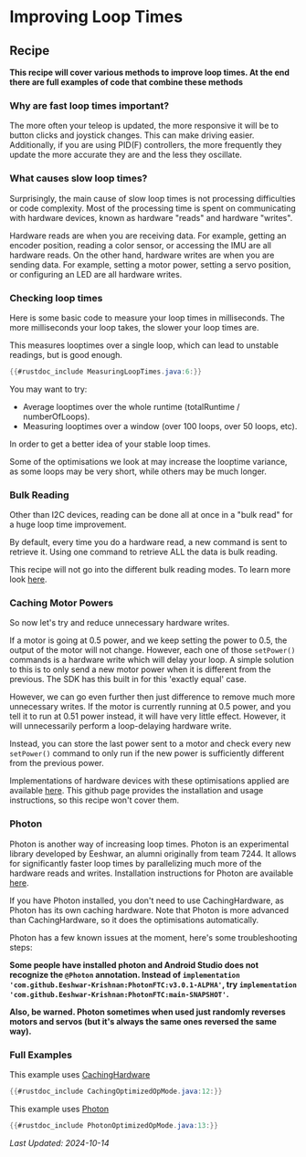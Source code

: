 # Improving Loop Times

## Recipe

**This recipe will cover various methods to improve loop times. At the end there are full examples of code that combine these methods**

### Why are fast loop times important?

The more often your teleop is updated, the more responsive it will be to button clicks and joystick changes.
This can make driving easier.
Additionally, if you are using PID(F) controllers, the more frequently they update the more accurate they are and the less they oscillate.

### What causes slow loop times?

Surprisingly, the main cause of slow loop times is not processing difficulties or code complexity.
Most of the processing time is spent on communicating with hardware devices, known as hardware "reads" and hardware "writes".

Hardware reads are when you are receiving data.
For example, getting an encoder position, reading a color sensor, or accessing the IMU are all hardware reads.
On the other hand, hardware writes are when you are sending data.
For example, setting a motor power, setting a servo position, or configuring an LED are all hardware writes.

### Checking loop times

Here is some basic code to measure your loop times in milliseconds.
The more milliseconds your loop takes, the slower your loop times are.

This measures looptimes over a single loop, which can lead to unstable readings,
but is good enough.

```java
{{#rustdoc_include MeasuringLoopTimes.java:6:}}
```

You may want to try:
- Average looptimes over the whole runtime (totalRuntime / numberOfLoops).
- Measuring looptimes over a window (over 100 loops, over 50 loops, etc).

In order to get a better idea of your stable loop times.

Some of the optimisations we look at may increase the looptime variance, as some
loops may be very short, while others may be much longer.

### Bulk Reading

Other than I2C devices, reading can be done all at once in a "bulk read" for a huge loop time improvement.

By default, every time you do a hardware read, a new command is sent to retrieve it.
Using one command to retrieve ALL the data is bulk reading.

This recipe will not go into the different bulk reading modes. To learn more look [here](https://gm0.org/en/latest/docs/software/tutorials/bulk-reads.html).

### Caching Motor Powers

So now let's try and reduce unnecessary hardware writes.

If a motor is going at 0.5 power, and we keep setting the power to 0.5, the output of the motor will not change.
However, each one of those `setPower()` commands is a hardware write which will delay your loop.
A simple solution to this is to only send a new motor power when it is different from the previous.
The SDK has this built in for this 'exactly equal' case.

However, we can go even further then just difference to remove much more unnecessary writes.
If the motor is currently running at 0.5 power, and you tell it to run at 0.51 power instead, it will have very little effect.
However, it will unnecessarily perform a loop-delaying hardware write.

Instead, you can store the last power sent to a motor and check every new `setPower()` command to only run if the new power is sufficiently different from the previous power.

Implementations of hardware devices with these optimisations applied are
available [here](https://github.com/Dairy-Foundation/CachingHardware).
This github page provides the installation and usage instructions, so this
recipe won't cover them.

### Photon

Photon is another way of increasing loop times.
Photon is an experimental library developed by Eeshwar, an alumni originally from team 7244.
It allows for significantly faster loop times by parallelizing much more of the hardware reads and writes.
Installation instructions for Photon are available [here](https://github.com/Eeshwar-Krishnan/PhotonFTC).

If you have Photon installed, you don't need to use CachingHardware, as Photon
has its own caching hardware. Note that Photon is more advanced than
CachingHardware, so it does the optimisations automatically.

Photon has a few known issues at the moment, here's some troubleshooting steps:

**Some people have installed photon and Android Studio does not recognize the `@Photon` annotation. Instead of `implementation 'com.github.Eeshwar-Krishnan:PhotonFTC:v3.0.1-ALPHA'`, try `implementation 'com.github.Eeshwar-Krishnan:PhotonFTC:main-SNAPSHOT'`.**

**Also, be warned. Photon sometimes when used just randomly reverses motors and servos (but it's always the same ones reversed the same way).**

### Full Examples

This example uses [CachingHardware](https://github.com/Dairy-Foundation/CachingHardware)
```java
{{#rustdoc_include CachingOptimizedOpMode.java:12:}}
```

This example uses [Photon](https://github.com/Eeshwar-Krishnan/PhotonFTC)
```java
{{#rustdoc_include PhotonOptimizedOpMode.java:13:}}
```
*Last Updated: 2024-10-14*
